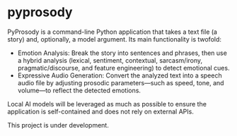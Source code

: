 # pyprosody

PyProsody is a command-line Python application that takes a text file (a story) and, optionally, a model argument. Its main functionality is twofold:

- Emotion Analysis: Break the story into sentences and phrases, then use a hybrid analysis (lexical, sentiment, contextual, sarcasm/irony, pragmatic/discourse, and feature engineering) to detect emotional cues.
- Expressive Audio Generation: Convert the analyzed text into a speech audio file by adjusting prosodic parameters—such as speed, tone, and volume—to reflect the detected emotions.

Local AI models will be leveraged as much as possible to ensure the application is self-contained and does not rely on external APIs.

This project is under development.